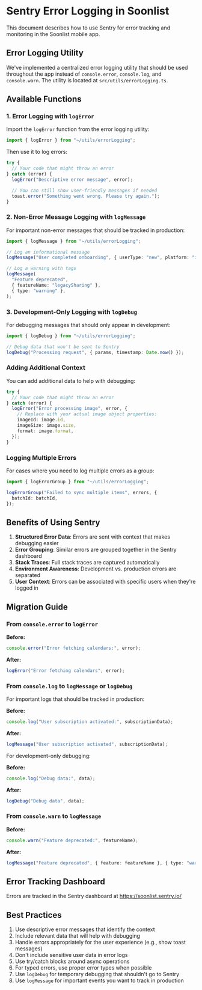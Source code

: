 # Sentry Error Logging in Soonlist

This document describes how to use Sentry for error tracking and monitoring in the Soonlist mobile app.

## Error Logging Utility

We've implemented a centralized error logging utility that should be used throughout the app instead of `console.error`, `console.log`, and `console.warn`. The utility is located at `src/utils/errorLogging.ts`.

## Available Functions

### 1. Error Logging with `logError`

Import the `logError` function from the error logging utility:

```typescript
import { logError } from "~/utils/errorLogging";
```

Then use it to log errors:

```typescript
try {
  // Your code that might throw an error
} catch (error) {
  logError("Descriptive error message", error);

  // You can still show user-friendly messages if needed
  toast.error("Something went wrong. Please try again.");
}
```

### 2. Non-Error Message Logging with `logMessage`

For important non-error messages that should be tracked in production:

```typescript
import { logMessage } from "~/utils/errorLogging";

// Log an informational message
logMessage("User completed onboarding", { userType: "new", platform: "ios" });

// Log a warning with tags
logMessage(
  "Feature deprecated",
  { featureName: "legacySharing" },
  { type: "warning" },
);
```

### 3. Development-Only Logging with `logDebug`

For debugging messages that should only appear in development:

```typescript
import { logDebug } from "~/utils/errorLogging";

// Debug data that won't be sent to Sentry
logDebug("Processing request", { params, timestamp: Date.now() });
```

### Adding Additional Context

You can add additional data to help with debugging:

```typescript
try {
  // Your code that might throw an error
} catch (error) {
  logError("Error processing image", error, {
    // Replace with your actual image object properties:
    imageId: image.id,
    imageSize: image.size,
    format: image.format,
  });
}
```

### Logging Multiple Errors

For cases where you need to log multiple errors as a group:

```typescript
import { logErrorGroup } from "~/utils/errorLogging";

logErrorGroup("Failed to sync multiple items", errors, {
  batchId: batchId,
});
```

## Benefits of Using Sentry

1. **Structured Error Data**: Errors are sent with context that makes debugging easier
2. **Error Grouping**: Similar errors are grouped together in the Sentry dashboard
3. **Stack Traces**: Full stack traces are captured automatically
4. **Environment Awareness**: Development vs. production errors are separated
5. **User Context**: Errors can be associated with specific users when they're logged in

## Migration Guide

### From `console.error` to `logError`

**Before:**

```typescript
console.error("Error fetching calendars:", error);
```

**After:**

```typescript
logError("Error fetching calendars", error);
```

### From `console.log` to `logMessage` or `logDebug`

For important logs that should be tracked in production:

**Before:**

```typescript
console.log("User subscription activated:", subscriptionData);
```

**After:**

```typescript
logMessage("User subscription activated", subscriptionData);
```

For development-only debugging:

**Before:**

```typescript
console.log("Debug data:", data);
```

**After:**

```typescript
logDebug("Debug data", data);
```

### From `console.warn` to `logMessage`

**Before:**

```typescript
console.warn("Feature deprecated:", featureName);
```

**After:**

```typescript
logMessage("Feature deprecated", { feature: featureName }, { type: "warning" });
```

## Error Tracking Dashboard

Errors are tracked in the Sentry dashboard at https://soonlist.sentry.io/

## Best Practices

1. Use descriptive error messages that identify the context
2. Include relevant data that will help with debugging
3. Handle errors appropriately for the user experience (e.g., show toast messages)
4. Don't include sensitive user data in error logs
5. Use try/catch blocks around async operations
6. For typed errors, use proper error types when possible
7. Use `logDebug` for temporary debugging that shouldn't go to Sentry
8. Use `logMessage` for important events you want to track in production
